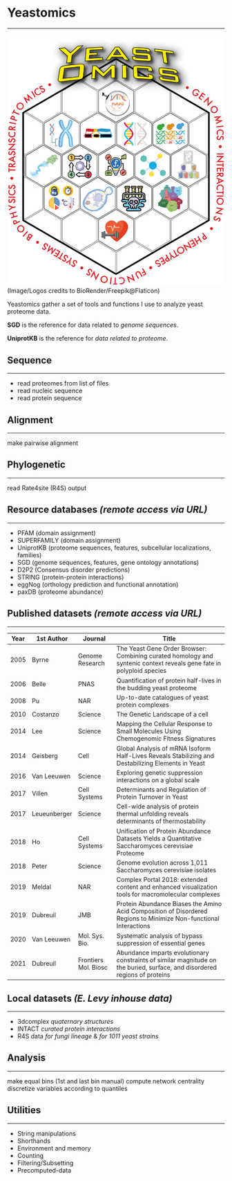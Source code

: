 # Yeastomics
-------------

![yeastomics data](https://github.com/benjamin-elusers/yeastomics/blob/main/docs/imgs/YeastOmics-logo.png?s=200 "Yeastomics data")
(Image/Logos credits to BioRender/Freepik@Flaticon)

Yeastomics gather a set of tools and functions I use to analyze yeast proteome data.

**SGD** is the reference for data related to _genome sequences_.

**UniprotKB** is the reference for _data related to proteome_.


## Sequence
-------------

- read proteomes from list of files
- read nucleic sequence 
- read protein sequence

## Alignment
-------------

make pairwise alignment

## Phylogenetic
-------------

read Rate4site (R4S) output


## Resource databases _(remote access via URL)_
-------------

- PFAM (domain assignment)
- SUPERFAMILY (domain assignment)
- UniprotKB (proteome sequences, features, subcellular localizations, families)
- SGD (genome sequences, features, gene ontology annotations)
- D2P2 (Consensus disorder predictions)
- STRING (protein-protein interactions)
- eggNog (orthology prediction and functional annotation)
- paxDB (proteome abundance)

## Published datasets _(remote access via URL)_
-------------
|Year|1st Author  |Journal             |Title                                                                                                                     |
|----|------------|--------------------|--------------------------------------------------------------------------------------------------------------------------|
|2005|Byrne       |Genome Research     |The Yeast Gene Order Browser: Combining curated homology and syntenic context reveals gene fate in polyploid species      |
|2006|Belle       |PNAS                |Quantification of protein half-lives in the budding yeast proteome                                                        |
|2008|Pu          |NAR                 |Up-to-date catalogues of yeast protein complexes                                                                          |
|2010|Costanzo    |Science             |The Genetic Landscape of a cell                                                                                           |
|2014|Lee         |Science             |Mapping the Cellular Response to Small Molecules Using Chemogenomic Fitness Signatures                                    |
|2014|Geisberg    |Cell                |Global Analysis of mRNA Isoform Half-Lives Reveals Stabilizing and Destabilizing Elements in Yeast                        |
|2016|Van Leeuwen |Science             |Exploring genetic suppression interactions on a global scale                                                              |
|2017|Villen      |Cell Systems        |Determinants and Regulation of Protein Turnover in Yeast                                                                  |
|2017|Leueunberger|Science             |Cell-wide analysis of protein thermal unfolding reveals determinants of thermostability                                   |
|2018|Ho          |Cell Systems        |Unification of Protein Abundance Datasets Yields a Quantitative Saccharomyces cerevisiae Proteome                         |
|2018|Peter       |Science             |Genome evolution across 1,011 Saccharomyces cerevisiae isolates                                                           |
|2019|Meldal      |NAR                 |Complex Portal 2018: extended content and enhanced visualization tools for macromolecular complexes                       |
|2019|Dubreuil    |JMB                 |Protein Abundance Biases the Amino Acid Composition of Disordered Regions to Minimize Non-functional Interactions         |
|2020|Van Leeuwen |Mol. Sys. Bio.      |Systematic analysis of bypass suppression of essential genes                                                              |
|2021|Dubreuil    |Frontiers Mol. Biosc|Abundance imparts evolutionary constraints of similar magnitude on the buried, surface, and disordered regions of proteins|

## Local datasets _(E. Levy inhouse data)_
-------------

- 3dcomplex *quaternary structures*
- INTACT *curated protein interactions*
- R4S data *for fungi lineage* & *for 1011 yeast strains*

## Analysis
-------------

make equal bins (1st and last bin manual)
compute network centrality
discretize variables according to quantiles

## Utilities
-------------

- String manipulations
- Shorthands
- Environment and memory
- Counting
- Filtering/Subsetting
- Precomputed-data


